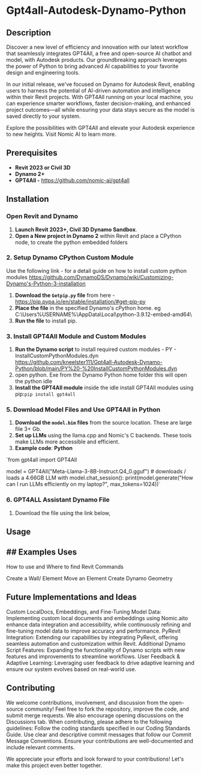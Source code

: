 # Gpt4all-Autodesk-Dynamo-Python
## Description

Discover a new level of efficiency and innovation with our latest workflow that seamlessly integrates GPT4All, a free and open-source AI chatbot and model, with Autodesk products. Our groundbreaking approach leverages the power of Python to bring advanced AI capabilities to your favorite design and engineering tools.

In our initial release, we've focused on Dynamo for Autodesk Revit, enabling users to harness the potential of AI-driven automation and intelligence within their Revit projects. With GPT4All running on your local machine, you can experience smarter workflows, faster decision-making, and enhanced project outcomes—all while ensuring your data stays secure as the model is saved directly to your system.

Explore the possibilities with GPT4All and elevate your Autodesk experience to new heights. Visit Nomic AI to learn more.


## Prerequisites

- **Revit 2023 or Civil 3D**
- **Dynamo 2+**
- **GPT4All -** https://github.com/nomic-ai/gpt4all
  
## Installation

### Open Revit and Dynamo

1. **Launch Revit 2023+, Civil 3D Dynamo Sandbox**.
2. **Open  a New project in Dynamo 2** within Revit and place a CPython node, to create the python embedded folders

### 2. Setup Dynamo CPython Custom Module

Use the following link -  for a detail guide on how to install custom python modules https://github.com/DynamoDS/Dynamo/wiki/Customizing-Dynamo's-Python-3-installation

1. **Download the `Getpip.py` file** from here -https://pip.pypa.io/en/stable/installation/#get-pip-py
2. **Place the file** in the specified Dynamo's cPython home. eg C:\Users\%USERNAME%\AppData\Local\python-3.9.12-embed-amd64\
3. **Run the file** to install pip.

### 3. Install GPT4All Module and Custom Modules

1. **Run the Dynamo script** to install required custom modules - PY - InstallCustomPythonModules.dyn https://github.com/kneelster111/Gpt4all-Autodesk-Dynamo-Python/blob/main/PY%20-%20InstallCustomPythonModules.dyn
2. open python. Exe from the Dynamo Python home folder this will open the python idle 
3. **Install the GPT4All module**  inside the idle install GPT4All modules using pip:`pip install gpt4all`

### 5. Download Model Files and Use GPT4All in Python

1. **Download the `model.bim` files** from the source location. These are large file 3+ Gb. 
2. **Set up LLMs** using the llama.cpp and Nomic's C backends. These tools make LLMs more accessible and efficient.
3. **Example code**: **Python**

`from gpt4all import GPT4All

model = GPT4All("Meta-Llama-3-8B-Instruct.Q4_0.gguf")  # downloads / loads a 4.66GB LLM
with model.chat_session():
    print(model.generate("How can I run LLMs efficiently on my laptop?", max_tokens=1024))`

### 6. GPT4ALL Assistant Dynamo File

1. Download the file using the link below, 

## Usage


## ## Examples Uses

How to use and Where to find Revit Commands 

Create a Wall/ Element
Move an Element
Create Dynamo Geometry

## Future Implementations and Ideas

Custom LocalDocs, Embeddings, and Fine-Tuning Model Data: Implementing custom local documents and embeddings using Nomic.aito enhance data integration and accessibility, while continuously refining and fine-tuning model data to improve accuracy and performance.
PyRevit Integration: Extending our capabilities by integrating PyRevit, offering seamless automation and customization within Revit.
Additional Dynamo Script Features: Expanding the functionality of Dynamo scripts with new features and improvements to streamline workflows.
User Feedback & Adaptive Learning: Leveraging user feedback to drive adaptive learning and ensure our system evolves based on real-world use.

## Contributing

We welcome contributions, involvement, and discussion from the open-source community! Feel free to fork the repository, improve the code, and submit merge requests. We also encourage opening discussions on the Discussions tab.
When contributing, please adhere to the following guidelines:
  Follow the coding standards specified in our Coding Standards Guide.
  Use clear and descriptive commit messages that follow our Commit Message Conventions.
  Ensure your contributions are well-documented and include relevant comments.

We appreciate your efforts and look forward to your contributions! Let's make this project even better together.
